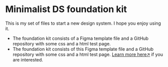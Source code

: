# Minimalist DS foundation kit
This is my set of files to start a new design system. I hope you enjoy using it.
- The foundation kit consists of a Figma template file and a GitHub repository with some css and a html test page.
- The foundation kit consists of this Figma template file and a GitHub repository with some css and a html test page. <a href="https://giacomucci.notion.site/Minimalist-DS-foundation-kit-3888a5bb3e0c4ed2a2dd3c958156fd24">Learn more here↗</a> if you are interested.
